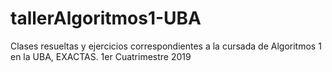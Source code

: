 # tallerAlgoritmos1-UBA
Clases resueltas y ejercicios correspondientes a la cursada de Algoritmos 1 en la UBA, EXACTAS. 1er Cuatrimestre 2019
